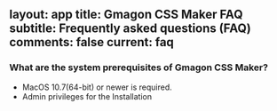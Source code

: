 layout: app
title: Gmagon CSS Maker FAQ
subtitle: Frequently asked questions (FAQ)
comments: false
current: faq
---

### What are the system prerequisites of Gmagon CSS Maker?
- MacOS 10.7(64-bit) or newer is required.
- Admin privileges for the Installation

